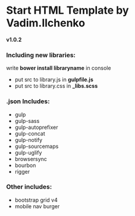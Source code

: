 # Start HTML Template by Vadim.Ilchenko
**v1.0.2**  
### Including new libraries:  
write **bower install libraryname** in console
- put src to library.js in **gulpfile.js**
- put src to library.css in **_libs.scss**
### .json Includes:
- gulp
- gulp-sass
- gulp-autoprefixer
- gulp-concat
- gulp-notify
- gulp-sourcemaps
- gulp-uglify
- browsersync
- bourbon
- rigger

### Other includes:
- bootstrap grid v4
- mobile nav burger
